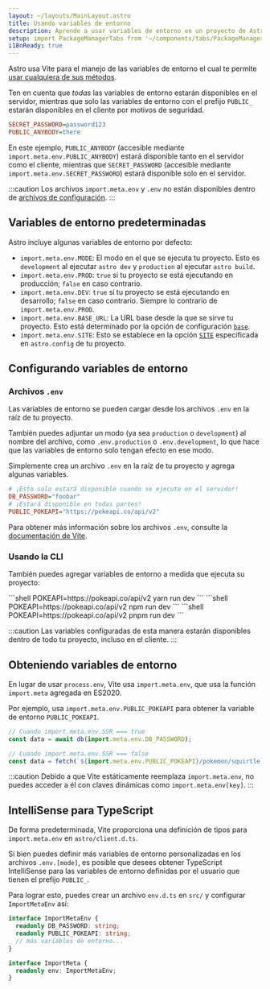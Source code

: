 ```yaml
---
layout: ~/layouts/MainLayout.astro
title: Usando variables de entorno
description: Aprende a usar variables de entorno en un proyecto de Astro.
setup: import PackageManagerTabs from '~/components/tabs/PackageManagerTabs.astro'
i18nReady: true
---
```


Astro usa Vite para el manejo de las variables de entorno el cual te permite [usar cualquiera de sus métodos](https://vitejs.dev/guide/env-and-mode.html).

Ten en cuenta que _todas_ las variables de entorno estarán disponibles en el servidor, mientras que solo las variables de entorno con el prefijo `PUBLIC_` estarán disponibles en el cliente por motivos de seguridad.

```ini title=".env"
SECRET_PASSWORD=password123
PUBLIC_ANYBODY=there
```

En este ejemplo, `PUBLIC_ANYBODY` (accesible mediante `import.meta.env.PUBLIC_ANYBODY`) estará disponible tanto en el servidor como el cliente, mientras que `SECRET_PASSWORD` (accesible mediante `import.meta.env.SECRET_PASSWORD`) estará disponible solo en el servidor.

:::caution
Los archivos `import.meta.env` y `.env` no están disponibles dentro de [archivos de configuración](/es/guides/configuring-astro/#variables-de-entorno).
:::

## Variables de entorno predeterminadas

Astro incluye algunas variables de entorno por defecto:

- `import.meta.env.MODE`: El modo en el que se ejecuta tu proyecto. Esto es `development` al ejecutar `astro dev` y `production` al ejecutar `astro build`.
- `import.meta.env.PROD`: `true` si tu proyecto se está ejecutando en producción; `false` en caso contrario.
- `import.meta.env.DEV`: `true` si tu proyecto se está ejecutando en desarrollo; `false` en caso contrario. Siempre lo contrario de `import.meta.env.PROD`.
- `import.meta.env.BASE_URL`: La URL base desde la que se sirve tu proyecto. Esto está determinado por la opción de configuración [`base`](/es/reference/configuration-reference/#base).
- `import.meta.env.SITE`: Esto se establece en la opción [`SITE`](/es/reference/configuration-reference/#site) especificada en `astro.config` de tu proyecto.

## Configurando variables de entorno

### Archivos `.env`

Las variables de entorno se pueden cargar desde los archivos `.env` en la raíz de tu proyecto.

También puedes adjuntar un modo (ya sea `production` o `development`) al nombre del archivo, como `.env.production` o `.env.development`, lo que hace que las variables de entorno solo tengan efecto en ese modo.

Simplemente crea un archivo `.env` en la raíz de tu proyecto y agrega algunas variables.

```ini title=".env"
# ¡Esto solo estará disponible cuando se ejecute en el servidor!
DB_PASSWORD="foobar"
# ¡Estará disponible en todas partes!
PUBLIC_POKEAPI="https://pokeapi.co/api/v2"
```

Para obtener más información sobre los archivos `.env`, consulte la [documentación de Vite](https://vitejs.dev/guide/env-and-mode.html#env-files).

### Usando la CLI

También puedes agregar variables de entorno a medida que ejecuta su proyecto:

<PackageManagerTabs>
 <Fragment slot="yarn">
    ```shell
    POKEAPI=https://pokeapi.co/api/v2 yarn run dev
    ```
 </Fragment>
 <Fragment slot="npm">
    ```shell
    POKEAPI=https://pokeapi.co/api/v2 npm run dev
    ```
 </Fragment>
 <Fragment slot="pnpm">
    ```shell
    POKEAPI=https://pokeapi.co/api/v2 pnpm run dev
    ```
 </Fragment>
</PackageManagerTabs>

:::caution
Las variables configuradas de esta manera estarán disponibles dentro de todo tu proyecto, incluso en el cliente.
:::

## Obteniendo variables de entorno

En lugar de usar `process.env`, Vite usa `import.meta.env`, que usa la función `import.meta` agregada en ES2020.

Por ejemplo, usa `import.meta.env.PUBLIC_POKEAPI` para obtener la variable de entorno `PUBLIC_POKEAPI`.

```js /(?<!//.*)import.meta.env.[A-Z_]+/
// Cuando import.meta.env.SSR === true
const data = await db(import.meta.env.DB_PASSWORD);

// Cuando import.meta.env.SSR === false
const data = fetch(`${import.meta.env.PUBLIC_POKEAPI}/pokemon/squirtle`);
```

:::caution
Debido a que Vite estáticamente reemplaza `import.meta.env`, no puedes acceder a él con claves dinámicas como `import.meta.env[key]`.
:::

## IntelliSense para TypeScript

De forma predeterminada, Vite proporciona una definición de tipos para `import.meta.env` en `astro/client.d.ts`.

Si bien puedes definir más variables de entorno personalizadas en los archivos `.env.[mode]`, es posible que desees obtener TypeScript IntelliSense para las variables de entorno definidas por el usuario que tienen el prefijo `PUBLIC_`.

Para lograr esto, puedes crear un archivo `env.d.ts` en `src/` y configurar `ImportMetaEnv` así:

```ts title="src/env.d.ts"
interface ImportMetaEnv {
  readonly DB_PASSWORD: string;
  readonly PUBLIC_POKEAPI: string;
  // más variables de entorno...
}

interface ImportMeta {
  readonly env: ImportMetaEnv;
}
```
